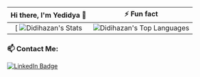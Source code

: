 

Hi there, I'm Yedidya 👋     | ⚡ Fun fact
:-------------------------:|:-------------------------:
[ ![Didihazan's Stats](https://github-readme-stats.vercel.app/api?username=Didihazan&theme=tokyonight&show_icons=true&hide_border=true&count_private=true)|![Didihazan's Top Languages](https://github-readme-stats.vercel.app/api/top-langs/?username=Didihazan&theme=tokyonight&show_icons=true&hide_border=true&layout=compact) 
<h3> 📫 Contact Me:</h3>

<a href="https://www.linkedin.com/in/yedidya-hazan-176039224/" target="_blank">
  <img src="https://img.shields.io/badge/LinkedIn-0077B5?style=for-the-badge&logo=linkedin&logoColor=white" alt="LinkedIn Badge">
</a>
